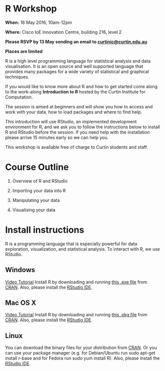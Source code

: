 # R Workshop

**When:** 16 May 2016, 10am-12pm

**Where:** Cisco IoE Innovation Centre, building 216, level 2

**Please RSVP by 13 May sending an email to [curtinic@curtin.edu.au](mailto:curtinic@curtin.edu.au?subject=RSVP%20for%20R%20Workshop&body=I%20am%20going%20to%20attend%20the%20workshop)**

**Places are limited**

R is a high level programming language for statistical analysis and data visualisation. It is an open source and well supported language that provides many packages for a wide variety of statistical and graphical techniques.
 
If you would like to know more about R and how to get started come along to the work-along **Introduction to R** hosted by the Curtin Institute for Computation. 
 
The session is aimed at beginners and will show you how to access and work with your data, how to load packages and where to find help.

This introduction will use RStudio, an implemented development environment for R, and we ask you to follow the instructions below to install R and RStudio before the session. If you need help with the installation please arrive 15 minutes early so we can help you.

This workshop is available free of charge to Curtin students and staff.

# Course Outline

1. Overview of R and RStudio

2. Importing your data into R

3. Manipulating your data

4. Visualising your data


# Install instructions

R is a programming language that is especially powerful for data exploration, visualization, and statistical analysis. To interact with R, we use RStudio.

## Windows

[Video Tutorial](https://www.youtube.com/watch?v=q0PjTAylwoU) Install R by downloading and running [this .exe file](http://cran.r-project.org/bin/windows/base/release.htm) from [CRAN](http://cran.r-project.org/index.html). Also, please install the [RStudio IDE](http://www.rstudio.com/ide/download/desktop).

## Mac OS X

[Video Tutorial](https://www.youtube.com/watch?v=5-ly3kyxwEg) Install R by downloading and running [this .pkg file](http://cran.r-project.org/bin/macosx/R-latest.pkg) from [CRAN](http://cran.r-project.org/index.html). Also, please install the [RStudio IDE](http://www.rstudio.com/ide/download/desktop).

## Linux

You can download the binary files for your distribution from [CRAN](http://cran.r-project.org/index.html). Or you can use your package manager (e.g. for Debian/Ubuntu run sudo apt-get install r-base and for Fedora run sudo yum install R). Also, please install the [RStudio IDE](http://www.rstudio.com/ide/download/desktop).
